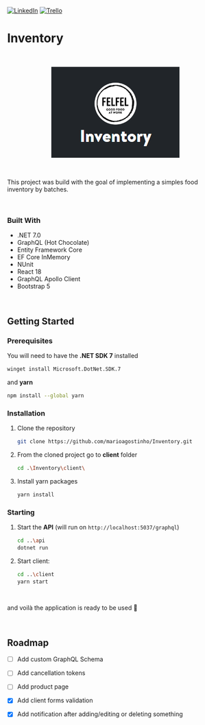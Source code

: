[![LinkedIn][linkedin-shield]][linkedin-url] [![Trello][trello-icon]][trello-url]

# Inventory

<br />

<p align="center">
  <img src="https://github.com/marioagostinho/Inventory/blob/main/InventoryLogo.PNG" />
</p>

<br />

This project was build with the goal of implementing a simples food inventory by batches.

<br />

### Built With

* .NET 7.0
* GraphQL (Hot Chocolate)
* Entity Framework Core
* EF Core InMemory
* NUnit
* React 18
* GraphQL Apollo Client
* Bootstrap 5

<br />

## Getting Started

### Prerequisites

You will need to have the **.NET SDK 7** installed
```sh
winget install Microsoft.DotNet.SDK.7
 ```
and **yarn**
```sh
npm install --global yarn
```

### Installation

1. Clone the repository
   ```sh
   git clone https://github.com/marioagostinho/Inventory.git
   ```
2. From the cloned project go to **client** folder
   ```sh
   cd .\Inventory\client\
   ```
3. Install yarn packages
   ```sh
   yarn install
   ```

### Starting

1. Start the **API** (will run on `http://localhost:5037/graphql`)
   ```sh
   cd ..\api
   dotnet run
   ```
2. Start client:
   ```sh
   cd ..\client
   yarn start
   ```

<br />

and voilà the application is ready to be used :slightly_smiling_face:

<br />

## Roadmap

- [ ] Add custom GraphQL Schema
- [ ] Add cancellation tokens
- [ ] Add product page
- [x] Add client forms validation
- [x] Add notification after adding/editing or deleting something


<!-- VARS -->

[linkedin-shield]: https://img.shields.io/badge/-LinkedIn-black.svg?style=for-the-badge&logo=linkedin&colorB=0077b5
[linkedin-url]: https://www.linkedin.com/in/m%C3%A1rio-agostinho-5b364912b/
[trello-icon]: https://img.shields.io/badge/-Trello-black.svg?style=for-the-badge&logo=trello&colorB=0052CC
[trello-url]: https://trello.com/b/Y2SHQMln/inventory
